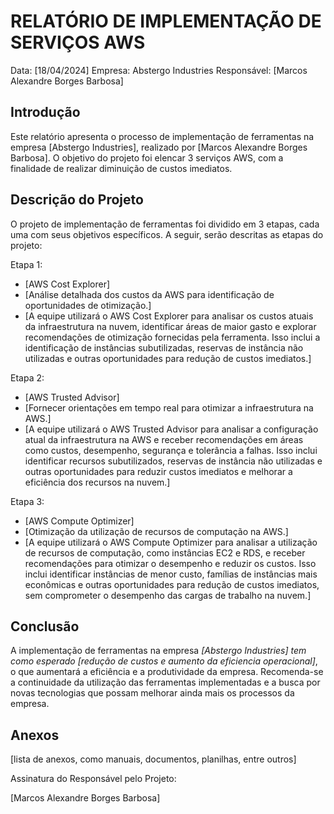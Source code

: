 # RELATÓRIO DE IMPLEMENTAÇÃO DE SERVIÇOS AWS

Data: [18/04/2024]
Empresa: Abstergo Industries 
Responsável: [Marcos Alexandre Borges Barbosa]

## Introdução
Este relatório apresenta o processo de implementação de ferramentas na empresa [Abstergo Industries], realizado por [Marcos Alexandre Borges Barbosa]. O objetivo do projeto foi elencar 3 serviços AWS, com a finalidade de realizar diminuição de custos imediatos.

## Descrição do Projeto
O projeto de implementação de ferramentas foi dividido em 3 etapas, cada uma com seus objetivos específicos. A seguir, serão descritas as etapas do projeto:

Etapa 1: 
- [AWS Cost Explorer]
- [Análise detalhada dos custos da AWS para identificação de oportunidades de otimização.]
- [A equipe utilizará o AWS Cost Explorer para analisar os custos atuais da infraestrutura na nuvem, identificar áreas de maior gasto e explorar recomendações de otimização fornecidas pela ferramenta. Isso inclui a identificação de instâncias subutilizadas, reservas de instância não utilizadas e outras oportunidades para redução de custos imediatos.]

Etapa 2: 
- [AWS Trusted Advisor]
- [Fornecer orientações em tempo real para otimizar a infraestrutura na AWS.]
- [A equipe utilizará o AWS Trusted Advisor para analisar a configuração atual da infraestrutura na AWS e receber recomendações em áreas como custos, desempenho, segurança e tolerância a falhas. Isso inclui identificar recursos subutilizados, reservas de instância não utilizadas e outras oportunidades para reduzir custos imediatos e melhorar a eficiência dos recursos na nuvem.]

Etapa 3: 
- [AWS Compute Optimizer]
- [Otimização da utilização de recursos de computação na AWS.]
- [A equipe utilizará o AWS Compute Optimizer para analisar a utilização de recursos de computação, como instâncias EC2 e RDS, e receber recomendações para otimizar o desempenho e reduzir os custos. Isso inclui identificar instâncias de menor custo, famílias de instâncias mais econômicas e outras oportunidades para redução de custos imediatos, sem comprometer o desempenho das cargas de trabalho na nuvem.]



## Conclusão
A implementação de ferramentas na empresa *[Abstergo Industries] tem como esperado [redução de custos e aumento da eficiencia operacional]*, o que aumentará a eficiência e a produtividade da empresa. Recomenda-se a continuidade da utilização das ferramentas implementadas e a busca por novas tecnologias que possam melhorar ainda mais os processos da empresa.

## Anexos

[lista de anexos, como manuais, documentos, planilhas, entre outros]

Assinatura do Responsável pelo Projeto:

[Marcos Alexandre Borges Barbosa]
